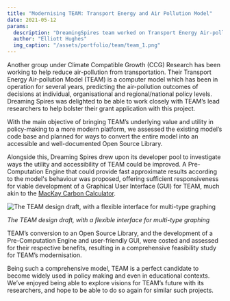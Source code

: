```yaml
---
title: "Modernising TEAM: Transport Energy and Air Pollution Model"
date: 2021-05-12
params:
  description: "DreamingSpires team worked on Transport Energy Air-pollution Model (TEAM), a computer model for predicting air-pollution outcomes of policies at individual, organisational, regional and national policies. The team worked on building a comprehensive open-source library around the model and conducted a comprehensive feasibility study on building a GUI and improving the computational performance of the model."
  author: "Elliott Hughes"
  img_caption: "/assets/portfolio/team/team_1.png"
---
```


Another group under Climate Compatible Growth (CCG) Research has been working to help reduce air-pollution from transportation.
Their Transport Energy Air-pollution Model (TEAM) is a computer model which has been in operation for several years, predicting the air-pollution outcomes of decisions at individual, organisational and regional/national policy levels.
Dreaming Spires was delighted to be able to work closely with TEAM’s lead researchers to help bolster their grant application with this project.

With the main objective of bringing TEAM’s underlying value and utility in policy-making to a more modern platform, we assessed the existing model’s code base and planned for ways to convert the entire model into an accessible and well-documented Open Source Library.

Alongside this, Dreaming Spires drew upon its developer pool to investigate ways the utility and accessibility of TEAM could be improved.
A Pre-Computation Engine that could provide fast approximate results according to the model's behaviour was proposed, offering sufficient responsiveness for viable development of a Graphical User Interface (GUI) for TEAM, much akin to the [MacKay Carbon Calculator](https://mackaycarboncalculator.beis.gov.uk/overview/emissions-and-primary-energy-consumption).

<img src="/assets/portfolio/team/team_1.png" alt="The TEAM design draft, with a flexible interface for multi-type graphing">

_The TEAM design draft, with a flexible interface for multi-type graphing_

TEAM’s conversion to an Open Source Library, and the development of a Pre-Computation Engine and user-friendly GUI, were costed and assessed for their respective benefits, resulting in a comprehensive feasibility study for TEAM’s modernisation.

Being such a comprehensive model, TEAM is a perfect candidate to become widely used in policy making and even in educational contexts.
We’ve enjoyed being able to explore visions for TEAM’s future with its researchers, and hope to be able to do so again for similar such projects.
